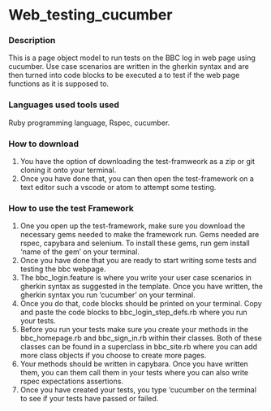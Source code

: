 # Web_testing_cucumber

### Description 
This is a page object model to run tests on the BBC log in web page using cucumber. Use case scenarios are written in the gherkin syntax and are then turned into code blocks to be executed a to test if the web page functions as it is supposed to. 

### Languages used tools used 
Ruby programming language, Rspec, cucumber.

### How to download 
1. You have the option of downloading the test-framweork as a zip or git cloning it onto your terminal.
2. Once you have done that, you can then open the test-framework on a text editor such a vscode or atom to attempt some testing.


### How to use the test Framework 
1. One you open up the test-framework, make sure you download the necessary gems needed to make the framework run. Gems needed are rspec, capybara and selenium. To install these gems, run gem install ‘name of the gem’ on your terminal.
2. Once you have done that you are ready to start writing some tests and testing the bbc  webpage.
3. The bbc_login.feature is where you write your user case scenarios in gherkin syntax as suggested in the template. Once you have written, the gherkin syntax you run ‘cucumber’ on your terminal. 
4. Once you do that, code blocks should be printed on your terminal. Copy and paste the code blocks to bbc_login_step_defs.rb where you run your tests.
5. Before you run your tests make sure you create your methods in the bbc_homepage.rb and bbc_sign_in.rb within their classes. Both of these classes can be found in a superclass in bbc_site.rb where you can add more class objects if you choose to create more pages.
6. Your methods should be written in capybara. Once you have written them, you can them call them in your tests where you can also write rspec expectations assertions.
7. Once you have created your tests, you type ‘cucumber on the terminal to see if your tests have passed or failed.

